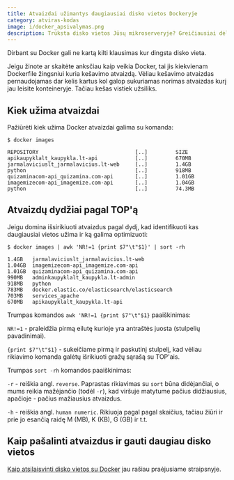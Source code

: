 ```yaml
---
title: Atvaizdai užimantys daugiausiai disko vietos Dockeryje
category: atviras-kodas
image: i/docker_apsivalymas.png
description: Trūksta disko vietos Jūsų mikroserveryje? Greičiausiai dėl Docker kaltės - ją kaupti itin lengva. Disko vietą gali užimti ne tik media katalogas Jūsų projekte, bet ir Docker konteineriai, atvaizdai, skirsniai.
---
```


Dirbant su Docker gali ne kartą kilti klausimas kur dingsta disko vieta.

Jeigu žinote ar skaitėte anksčiau kaip veikia Docker, tai jis kiekvienam Dockerfile žingsniui kuria kešavimo atvaizdą. Vėliau kešavimo atvaizdas pernaudojamas dar kelis kartus kol galop sukuriamas norimas atvaizdas kurį jau leisite konteineryje. Tačiau kešas vistiek užsiliks.

## Kiek užima atvaizdai

Pažiūrėti kiek užima Docker atvaizdai galima su komanda:

```
$ docker images

REPOSITORY                               [..]         SIZE
apikaupyklalt_kaupykla.lt-api            [..]         670MB
jarmalaviciuslt_jarmalavicius.lt-web     [..]         1.4GB
python                                   [..]         918MB
quizaminacom-api_quizamina.com-api       [..]         1.01GB
imagemizecom-api_imagemize.com-api       [..]         1.04GB
python                                   [..]         74.3MB

```

## Atvaizdų dydžiai pagal TOP'ą

Jeigu domina išsirikiuoti atvaizdus pagal dydį, kad identifikuoti kas daugiausiai vietos užima ir ką galima optimizuoti:

```
$ docker images | awk 'NR!=1 {print $7"\t"$1}' | sort -rh

1.4GB   jarmalaviciuslt_jarmalavicius.lt-web
1.04GB  imagemizecom-api_imagemize.com-api
1.01GB  quizaminacom-api_quizamina.com-api
990MB   adminkaupyklalt_kaupykla.lt-admin
918MB   python
783MB   docker.elastic.co/elasticsearch/elasticsearch
703MB   services_apache
670MB   apikaupyklalt_kaupykla.lt-api
```

Trumpas komandos `awk 'NR!=1 {print $7"\t"$1}` paaiškinimas:

`NR!=1` - praleidžia pirmą eilutę kurioje yra antraštės juosta (stulpelių pavadinimai).

`{print $7"\t"$1}` - sukeičiame pirmą ir paskutinį stulpelį, kad vėliau rikiavimo komanda galėtų išrikiuoti gražų sąrašą su TOP'ais.

Trumpas `sort -rh` komandos paaiškinimas:

`-r` - reiškia angl. `reverse`. Paprastas rikiavimas su `sort` būna didėjančiai, o mums reikia mažėjančio (todėl `-r`), kad viršuje matytume pačius didžiausius, apačioje - pačius mažiausius atvaizdus.

`-h` - reiškia angl. `human numeric`. Rikiuoja pagal pagal skaičius, tačiau žiūri ir prie jo esančią raidę M (MB), K (KB), G (GB) ir t.t.

## Kaip pašalinti atvaizdus ir gauti daugiau disko vietos

[Kaip atsilaisvinti disko vietos su Docker](https://www.jarmalavicius.lt/docker/vietos-atlaisvinimas-po-darbo-su-docker) jau rašiau praėjusiame straipsnyje.